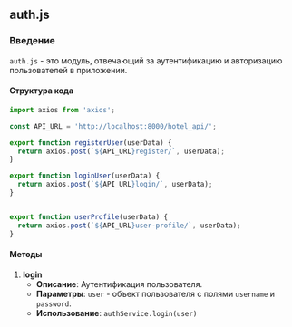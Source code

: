 
## auth.js

### Введение
`auth.js` - это модуль, отвечающий за аутентификацию и авторизацию пользователей в приложении.

#### Структура кода
```javascript
import axios from 'axios';

const API_URL = 'http://localhost:8000/hotel_api/';

export function registerUser(userData) {
  return axios.post(`${API_URL}register/`, userData);
}

export function loginUser(userData) {
  return axios.post(`${API_URL}login/`, userData);
}


export function userProfile(userData) {
  return axios.post(`${API_URL}user-profile/`, userData);
}
```

#### Методы

1. **login**
   - **Описание**: Аутентификация пользователя.
   - **Параметры**: `user` - объект пользователя с полями `username` и `password`.
   - **Использование**: `authService.login(user)`

